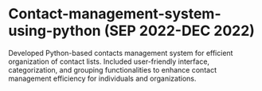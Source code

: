 # Contact-management-system-using-python (SEP 2022-DEC 2022)
Developed Python-based contacts management system for efficient organization of contact lists.
Included user-friendly interface, categorization, and grouping functionalities to enhance contact management efficiency for individuals and organizations.
